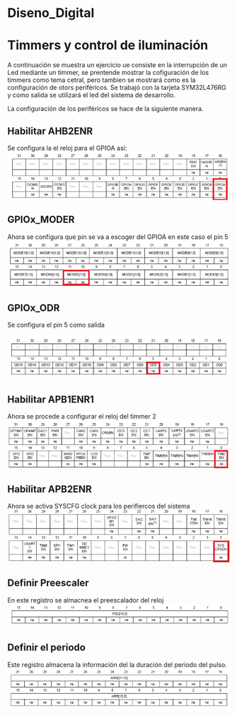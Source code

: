 # Diseno_Digital
# Timmers y control de iluminación 
A continuación se muestra un ejercicio ue consiste en la interrupción de un Led mediante un timmer, se prentende mostrar la cofiguración de los timmers como tema cetral, pero tambien se mostrará como es la configuración de otors periféricos.
Se trabajó con la tarjeta SYM32L476RG y como salida se utilizará el led del sistema de desarrollo.

La configuración de los periféricos se hace de la siguiente manera.

## Habilitar AHB2ENR
Se configura la el reloj para el GPIOA así:
![AHB2ENR](AHB2ENR.PNG)


## GPIOx_MODER
Ahora se configura que pin se va a escoger del GPIOA en este caso el pin 5
![GPIO_MODER](GPIO_MODER.PNG)


## GPIOx_ODR
Se configura el pin 5 como salida

![GPIO_ODER](GPIO_ODER.PNG)

## Habilitar APB1ENR1
Ahora se procede a configurar el reloj del timmer 2
![APB1ENR1](APB1ENR1.PNG)

## Habilitar APB2ENR
Ahora se activa SYSCFG clock para los perifiercos del sistema 
![APB2ENR](APB2ENR.PNG)

## Definir Preescaler
En este registro se almacnea el preescalador del reloj
![ESCALER](ESCALER.PNG)

## Definir el periodo
Este registro almacena la información del la duración del periodo del pulso.
![ARRAN](ARRAN.PNG)

